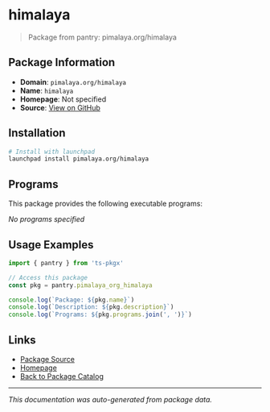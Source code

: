 # himalaya

> Package from pantry: pimalaya.org/himalaya

## Package Information

- **Domain**: `pimalaya.org/himalaya`
- **Name**: `himalaya`
- **Homepage**: Not specified
- **Source**: [View on GitHub](https://github.com/pkgxdev/pantry/tree/main/projects/pimalaya.org/himalaya/package.yml)

## Installation

```bash
# Install with launchpad
launchpad install pimalaya.org/himalaya
```

## Programs

This package provides the following executable programs:

*No programs specified*

## Usage Examples

```typescript
import { pantry } from 'ts-pkgx'

// Access this package
const pkg = pantry.pimalaya_org_himalaya

console.log(`Package: ${pkg.name}`)
console.log(`Description: ${pkg.description}`)
console.log(`Programs: ${pkg.programs.join(', ')}`)
```

## Links

- [Package Source](https://github.com/pkgxdev/pantry/tree/main/projects/pimalaya.org/himalaya/package.yml)
- [Homepage](#)
- [Back to Package Catalog](../package-catalog.md)

---

*This documentation was auto-generated from package data.*
